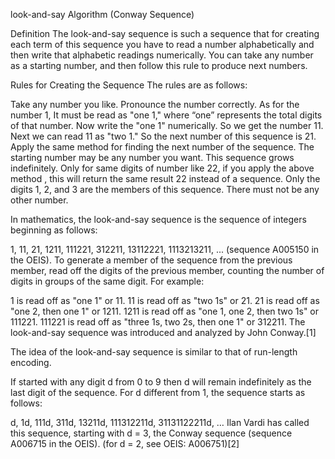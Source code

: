 look-and-say Algorithm (Conway Sequence)


Definition
The look-and-say sequence is such a sequence that for creating each term of this sequence you have to read a number alphabetically and then write that alphabetic readings numerically. You can take any number as a starting number, and then follow this rule to produce next numbers.

Rules for Creating the Sequence
The rules are as follows:

Take any number you like.
Pronounce the number correctly. As for the number 1, It must be read as "one 1," where “one” represents the total digits of that number.
Now write the "one 1" numerically. So we get the number 11.
Next we can read 11 as "two 1." So the next number of this sequence is 21.
Apply the same method for finding the next number of the sequence.
The starting number may be any number you want.
This sequence grows indefinitely.
Only for same digits of number like 22, if you apply the above method , this will return the same result 22 instead of a sequence.
Only the digits 1, 2, and 3 are the members of this sequence. There must not be any other number.

In mathematics, the look-and-say sequence is the sequence of integers beginning as follows:

1, 11, 21, 1211, 111221, 312211, 13112221, 1113213211, ... (sequence A005150 in the OEIS).
To generate a member of the sequence from the previous member, read off the digits of the previous member, counting the number of digits in groups of the same digit. For example:

1 is read off as "one 1" or 11.
11 is read off as "two 1s" or 21.
21 is read off as "one 2, then one 1" or 1211.
1211 is read off as "one 1, one 2, then two 1s" or 111221.
111221 is read off as "three 1s, two 2s, then one 1" or 312211.
The look-and-say sequence was introduced and analyzed by John Conway.[1]

The idea of the look-and-say sequence is similar to that of run-length encoding.

If started with any digit d from 0 to 9 then d will remain indefinitely as the last digit of the sequence. For d different from 1, the sequence starts as follows:

d, 1d, 111d, 311d, 13211d, 111312211d, 31131122211d, …
Ilan Vardi has called this sequence, starting with d = 3, the Conway sequence (sequence A006715 in the OEIS). (for d = 2, see OEIS: A006751)[2]
